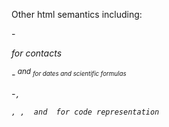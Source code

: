 Other html semantics including:

-<Address> for contacts

-<sup> and <sub> for dates and scientific formulas

-<code>, <pre>, <var>, <kbd> and <samp> for code representation
